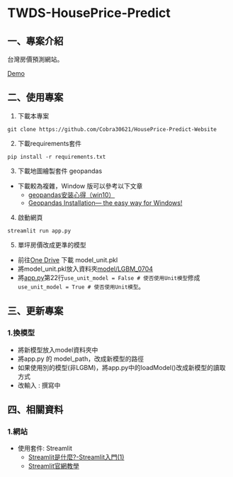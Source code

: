 # TWDS-HousePrice-Predict

## 一、專案介紹

台灣房價預測網站。

[Demo](https://cobra30621--twds2022-houseprice-predict-app-ouieh6.streamlitapp.com/house_predit)



## 二、使用專案

1. 下載本專案

```
git clone https://github.com/Cobra30621/HousePrice-Predict-Website
```

2. 下載requirements套件

```
pip install -r requirements.txt
```

3. 下載地圖繪製套件 geopandas
- 下載較為複雜，Window 版可以參考以下文章
    - [geopandas安装心得（win10）](https://zhuanlan.zhihu.com/p/137628480)
    - [Geopandas Installation— the easy way for Windows!](https://towardsdatascience.com/geopandas-installation-the-easy-way-for-windows-31a666b3610f)

4. 啟動網頁

```
streamlit run app.py       
```

5. 單坪房價改成更準的模型

- 前往[One Drive](https://ms1mcuedu-my.sharepoint.com/personal/06546216_ms1_mcu_edu_tw/_layouts/15/onedrive.aspx?ga=1&id=%2Fpersonal%2F06546216%5Fms1%5Fmcu%5Fedu%5Ftw%2FDocuments%2F%E5%AF%A6%E5%83%B9%E7%99%BB%E9%99%B8%2FHouse%5FProject%2Fmodel) 下載 model_unit.pkl
- 將model_unit.pkl放入資料夾[model/LGBM_0704](https://github.com/Cobra30621/HousePrice-Predict-Website/tree/main/model/LGBM_0704)
- 將[app.py](https://github.com/Cobra30621/HousePrice-Predict-Website/blob/main/app.py)第22行`use_unit_model = False # 使否使用Unit模型`修成`use_unit_model = True # 使否使用Unit模型`。


## 三、更新專案

### 1.換模型
- 將新模型放入model資料夾中
- 將app.py 的 model_path，改成新模型的路徑
- 如果使用別的模型(非LGBM)，將app.py中的loadModel()改成新模型的讀取方式
- 改輸入 : 撰寫中

## 四、相關資料

### 1.網站

- 使用套件: Streamlit
    - [Streamlit是什麼?-Streamlit入門(1)](https://medium.com/@yt.chen/%E6%A9%9F%E5%99%A8%E5%AD%B8%E7%BF%92-%E8%B3%87%E6%96%99%E7%A7%91%E5%AD%B8%E6%A1%86%E6%9E%B6%E6%87%89%E7%94%A8-streamlit%E5%85%A5%E9%96%80-1-d07478cd4d8)
    - [Streamlit官網教學](https://docs.streamlit.io/library/get-started) 




<!--
### 2. 簡易版
沒有地圖的版本

1. 下載本專案

```
git clone https://github.com/Cobra30621/HousePrice-Predict-Website
```

2. 下載requirements套件

```
pip install -r requirements.txt
```

3. 啟動網頁

```
streamlit run app_no_map.py       
```

-->
